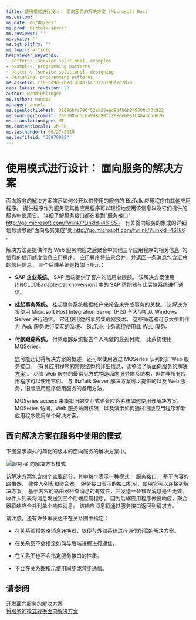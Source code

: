 ```yaml
---
title: 使用模式进行设计： 面向服务的解决方案 |Microsoft Docs
ms.custom: ''
ms.date: 06/08/2017
ms.prod: biztalk-server
ms.reviewer: ''
ms.suite: ''
ms.tgt_pltfrm: ''
ms.topic: article
helpviewer_keywords:
- patterns [service solutions], examples
- examples, programming patterns
- patterns [service solutions], designing
- designing, programming patterns
ms.assetid: c196cd9d-2b2d-4548-bc7d-26196f7c2878
caps.latest.revision: 20
author: MandiOhlinger
ms.author: mandia
manager: anneta
ms.openlocfilehash: 32096bfa790f52ab29eed9d4b6b849688c73c922
ms.sourcegitcommit: 266308ec5c6a9d8d80ff298ee6051b4843c5d626
ms.translationtype: MT
ms.contentlocale: zh-CN
ms.lasthandoff: 06/27/2018
ms.locfileid: "36970998"
---
```

# <a name="designing-with-patterns-the-service-oriented-solution"></a>使用模式进行设计： 面向服务的解决方案
面向服务的解决方案演示如何公开以供使用的服务的 BizTalk 应用程序由其他应用程序。 提供程序作为服务使其他应用程序可以轻松地使用该信息以及它们提供的服务中使用它。 详细了解服务接口都在看到"服务接口" [ http://go.microsoft.com/fwlink/?LinkId=46185 ](http://go.microsoft.com/fwlink/?LinkId=46185)。 有关面向服务的集成的详细信息请参阅"面向服务集成"处[ http://go.microsoft.com/fwlink/?LinkId=46186 ](http://go.microsoft.com/fwlink/?LinkId=46186)。  
  
 解决方法是提供作为 Web 服务响应之后聚合中其他三个应用程序的相关信息, 的信息的信用额度信息应用程序。 应用程序将结果合并，并返回一条消息包含汇总的信用信息。 三个后端系统是按如下所示：  
  
- **SAP 企业系统。** SAP 后端提供了客户的信用总限额。 该解决方案使用 [!INCLUDE[adapterpacknoversion](../includes/adapterpacknoversion-md.md)] 中的 SAP 适配器与此后端系统进行通信。  
  
- **挂起事务系统。** 挂起事务系统根据帐户来报告未完成事务的总数。 该解决方案使用 Microsoft Host Integration Server (HIS) 与大型机从 Windows Server 进行通信。 它还使用他的事务集成器技术。 这些筛选器可与大型机作为 Web 服务进行交互的系统。 BizTalk 业务流程使用此 Web 服务。  
  
- **付款跟踪系统。** 付款跟踪系统报告个人所做的最近付款。 此系统使用 MQSeries。  
  
  您可能还记得解决方案的概述，还可以使用通过 MQSeries 队列的非 Web 服务接口。 (有关应用程序的常规结构的详细信息，请参阅[了解面向服务的解决方案](../core/understanding-the-service-oriented-solution.md))。 尽管 Web 服务的最常见方式构造面向服务体系结构，但并非所有应用程序可以使用它们。 与 BizTalk Server 解决方案可以提供的以及 Web 服务，旧版应用程序使用服务的备用方法。  
  
  MQSeries access 来模拟旧的交互式语音应答系统如何使用该解决方案。 MQSeries 访问，Web 服务访问权限，以及演示如何通过旧版应用程序和新应用程序使用单个解决方案。  
  
## <a name="patterns-used-in-the-service-oriented-solution"></a>面向解决方案在服务中使用的模式  
 下图显示模式的简化的版本的面向服务的解决方案中。  
  
 ![服务&#45;面向解决方案模式](../core/media/service-oriented-solution-patterns.gif "Service_Oriented_Solution_Patterns")  
  
 该解决方案包含四个主要部分，其中每个表示一种模式： 服务接口、 基于内容的路由器、 收件人列表和聚合器。 服务接口表示的接口机制，使用它可以连接到解决方案。 基于内容的路由器检查消息的有效性，并发送一条错误消息是否无效。 收件人列表将消息发送到三个后端应用程序。 因为后端应用程序做出响应，聚合器将响应合并到单个响应消息。 该响应消息将通过服务接口返回到请求方。  
  
 请注意，还有许多未表达不在关系图中指定：  
  
-   在关系图将忽略消息转换器，以便与外部系统进行通信所需的解决方案。  
  
-   在关系图不会指定如何与后端进程进行通信。  
  
-   在关系图也不会指定服务接口的性质。  
  
-   不会在关系图指示使用同步或异步通信。  
  
## <a name="see-also"></a>请参阅  
 [开发面向服务的解决方案](../core/developing-a-service-oriented-solution.md)   
 [将服务的模式转换面向解决方案](../core/translating-the-patterns-of-the-service-oriented-solution.md)